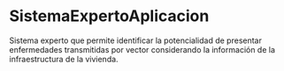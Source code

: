 # SistemaExpertoAplicacion
Sistema experto que permite identificar la potencialidad de presentar enfermedades transmitidas por vector considerando la información de la infraestructura de la vivienda.
